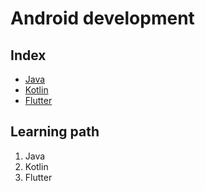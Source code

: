 # Android development

## Index

- [Java](./Java)
- [Kotlin](./Kotlin)
- [Flutter](./Flutter)

## Learning path

1. Java
2. Kotlin
3. Flutter
